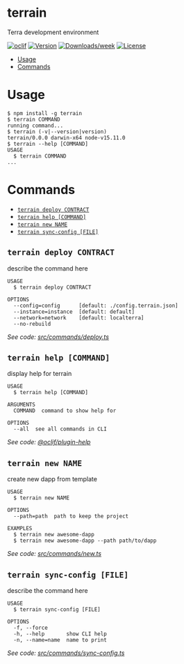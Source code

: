 terrain
=======

Terra development environment

[![oclif](https://img.shields.io/badge/cli-oclif-brightgreen.svg)](https://oclif.io)
[![Version](https://img.shields.io/npm/v/terrain.svg)](https://npmjs.org/package/terrain)
[![Downloads/week](https://img.shields.io/npm/dw/terrain.svg)](https://npmjs.org/package/terrain)
[![License](https://img.shields.io/npm/l/terrain.svg)](https://github.com/https://github.com/iboss-ptk/terrain/terrain/blob/master/package.json)

<!-- toc -->
* [Usage](#usage)
* [Commands](#commands)
<!-- tocstop -->
# Usage
<!-- usage -->
```sh-session
$ npm install -g terrain
$ terrain COMMAND
running command...
$ terrain (-v|--version|version)
terrain/0.0.0 darwin-x64 node-v15.11.0
$ terrain --help [COMMAND]
USAGE
  $ terrain COMMAND
...
```
<!-- usagestop -->
# Commands
<!-- commands -->
* [`terrain deploy CONTRACT`](#terrain-deploy-contract)
* [`terrain help [COMMAND]`](#terrain-help-command)
* [`terrain new NAME`](#terrain-new-name)
* [`terrain sync-config [FILE]`](#terrain-sync-config-file)

## `terrain deploy CONTRACT`

describe the command here

```
USAGE
  $ terrain deploy CONTRACT

OPTIONS
  --config=config      [default: ./config.terrain.json]
  --instance=instance  [default: default]
  --network=network    [default: localterra]
  --no-rebuild
```

_See code: [src/commands/deploy.ts](https://github.com/iboss-ptk/terrain/blob/v0.0.0/src/commands/deploy.ts)_

## `terrain help [COMMAND]`

display help for terrain

```
USAGE
  $ terrain help [COMMAND]

ARGUMENTS
  COMMAND  command to show help for

OPTIONS
  --all  see all commands in CLI
```

_See code: [@oclif/plugin-help](https://github.com/oclif/plugin-help/blob/v3.2.3/src/commands/help.ts)_

## `terrain new NAME`

create new dapp from template

```
USAGE
  $ terrain new NAME

OPTIONS
  --path=path  path to keep the project

EXAMPLES
  $ terrain new awesome-dapp
  $ terrain new awesome-dapp --path path/to/dapp
```

_See code: [src/commands/new.ts](https://github.com/iboss-ptk/terrain/blob/v0.0.0/src/commands/new.ts)_

## `terrain sync-config [FILE]`

describe the command here

```
USAGE
  $ terrain sync-config [FILE]

OPTIONS
  -f, --force
  -h, --help       show CLI help
  -n, --name=name  name to print
```

_See code: [src/commands/sync-config.ts](https://github.com/iboss-ptk/terrain/blob/v0.0.0/src/commands/sync-config.ts)_
<!-- commandsstop -->
